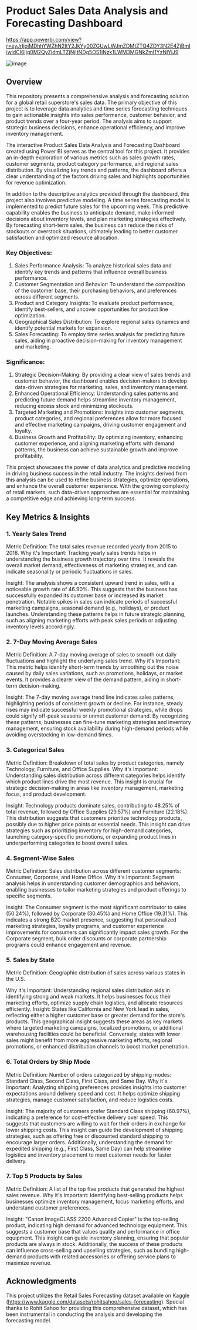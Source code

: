 # Product Sales Data Analysis and Forecasting Dashboard
https://app.powerbi.com/view?r=eyJrIjoiMDhhYWZhN2ItY2JkYy00ZGUwLWJmZDMtZTQ4ZDY3N2E4ZjBmIiwidCI6Ijg0M2QyZjdmLTZjNjItNDg5OS1iNzk1LWM3MGNkZmI1YzNlYiJ9

![image](https://github.com/user-attachments/assets/d0eb28e5-dd81-46cf-bea4-9155515c730b)

## Overview

This repository presents a comprehensive analysis and forecasting solution for a global retail superstore's sales data. The primary objective of this project is to leverage data analytics and time series forecasting techniques to gain actionable insights into sales performance, customer behavior, and product trends over a four-year period. The analysis aims to support strategic business decisions, enhance operational efficiency, and improve inventory management.

The interactive Product Sales Data Analysis and Forecasting Dashboard created using Power BI serves as the central tool for this project. It provides an in-depth exploration of various metrics such as sales growth rates, customer segments, product category performance, and regional sales distribution. By visualizing key trends and patterns, the dashboard offers a clear understanding of the factors driving sales and highlights opportunities for revenue optimization.

In addition to the descriptive analytics provided through the dashboard, this project also involves predictive modeling. A time series forecasting model is implemented to predict future sales for the upcoming week. This predictive capability enables the business to anticipate demand, make informed decisions about inventory levels, and plan marketing strategies effectively. By forecasting short-term sales, the business can reduce the risks of stockouts or overstock situations, ultimately leading to better customer satisfaction and optimized resource allocation.

### Key Objectives:

1) Sales Performance Analysis: To analyze historical sales data and identify key trends and patterns that influence overall business performance.
2) Customer Segmentation and Behavior: To understand the composition of the customer base, their purchasing behaviors, and preferences across different segments.
3) Product and Category Insights: To evaluate product performance, identify best-sellers, and uncover opportunities for product line optimization.
4) Geographical Sales Distribution: To explore regional sales dynamics and identify potential markets for expansion.
5) Sales Forecasting: To employ time series analysis for predicting future sales, aiding in proactive decision-making for inventory management and marketing.

### Significance:

1) Strategic Decision-Making: By providing a clear view of sales trends and customer behavior, the dashboard enables decision-makers to develop data-driven strategies for marketing, sales, and inventory management.
2) Enhanced Operational Efficiency: Understanding sales patterns and predicting future demand helps streamline inventory management, reducing excess stock and minimizing stockouts.
3) Targeted Marketing and Promotions: Insights into customer segments, product categories, and regional preferences allow for more focused and effective marketing campaigns, driving customer engagement and loyalty.
4) Business Growth and Profitability: By optimizing inventory, enhancing customer experience, and aligning marketing efforts with demand patterns, the business can achieve sustainable growth and improve profitability.

This project showcases the power of data analytics and predictive modeling in driving business success in the retail industry. The insights derived from this analysis can be used to refine business strategies, optimize operations, and enhance the overall customer experience. With the growing complexity of retail markets, such data-driven approaches are essential for maintaining a competitive edge and achieving long-term success.

## Key Metrics & Insights

### 1. Yearly Sales Trend

Metric Definition: The total sales revenue recorded yearly from 2015 to 2018.
Why it's Important: Tracking yearly sales trends helps in understanding the business growth trajectory over time. It reveals the overall market demand, effectiveness of marketing strategies, and can indicate seasonality or periodic fluctuations in sales.

Insight: The analysis shows a consistent upward trend in sales, with a noticeable growth rate of 46.90%. This suggests that the business has successfully expanded its customer base or increased its market penetration. Notable spikes in sales can indicate periods of successful marketing campaigns, seasonal demand (e.g., holidays), or product launches. Understanding these patterns helps in future strategic planning, such as aligning marketing efforts with peak sales periods or adjusting inventory levels accordingly.

### 2. 7-Day Moving Average Sales

Metric Definition: A 7-day moving average of sales to smooth out daily fluctuations and highlight the underlying sales trend.
Why it's Important: This metric helps identify short-term trends by smoothing out the noise caused by daily sales variations, such as promotions, holidays, or market events. It provides a clearer view of the demand pattern, aiding in short-term decision-making.

Insight: The 7-day moving average trend line indicates sales patterns, highlighting periods of consistent growth or decline. For instance, steady rises may indicate successful weekly promotional strategies, while drops could signify off-peak seasons or unmet customer demand. By recognizing these patterns, businesses can fine-tune marketing strategies and inventory management, ensuring stock availability during high-demand periods while avoiding overstocking in low-demand times.

### 3. Categorical Sales

Metric Definition: Breakdown of total sales by product categories, namely Technology, Furniture, and Office Supplies.
Why it's Important: Understanding sales distribution across different categories helps identify which product lines drive the most revenue. This insight is crucial for strategic decision-making in areas like inventory management, marketing focus, and product development.

Insight: Technology products dominate sales, contributing to 48.25% of total revenue, followed by Office Supplies (29.57%) and Furniture (22.18%). This distribution suggests that customers prioritize technology products, possibly due to higher price points or essential needs. This insight can drive strategies such as prioritizing inventory for high-demand categories, launching category-specific promotions, or expanding product lines in underperforming categories to boost overall sales.

### 4. Segment-Wise Sales

Metric Definition: Sales distribution across different customer segments: Consumer, Corporate, and Home Office.
Why it's Important: Segment analysis helps in understanding customer demographics and behaviors, enabling businesses to tailor marketing strategies and product offerings to specific segments.

Insight: The Consumer segment is the most significant contributor to sales (50.24%), followed by Corporate (30.45%) and Home Office (19.31%). This indicates a strong B2C market presence, suggesting that personalized marketing strategies, loyalty programs, and customer experience improvements for consumers can significantly impact sales growth. For the Corporate segment, bulk order discounts or corporate partnership programs could enhance engagement and revenue.

### 5. Sales by State

Metric Definition: Geographic distribution of sales across various states in the U.S.

Why it's Important: Understanding regional sales distribution aids in identifying strong and weak markets. It helps businesses focus their marketing efforts, optimize supply chain logistics, and allocate resources efficiently.
Insight: States like California and New York lead in sales, reflecting either a higher customer base or greater demand for the store's products. This geographical insight suggests these areas as key markets where targeted marketing campaigns, localized promotions, or additional warehousing facilities could be beneficial. Conversely, states with lower sales might benefit from more aggressive marketing efforts, regional promotions, or enhanced distribution channels to boost market penetration.

### 6. Total Orders by Ship Mode

Metric Definition: Number of orders categorized by shipping modes: Standard Class, Second Class, First Class, and Same Day.
Why it's Important: Analyzing shipping preferences provides insights into customer expectations around delivery speed and cost. It helps optimize shipping strategies, manage customer satisfaction, and reduce logistics costs.

Insight: The majority of customers prefer Standard Class shipping (60.97%), indicating a preference for cost-effective delivery over speed. This suggests that customers are willing to wait for their orders in exchange for lower shipping costs. This insight can guide the development of shipping strategies, such as offering free or discounted standard shipping to encourage larger orders. Additionally, understanding the demand for expedited shipping (e.g., First Class, Same Day) can help streamline logistics and inventory placement to meet customer needs for faster delivery.

### 7. Top 5 Products by Sales

Metric Definition: A list of the top five products that generated the highest sales revenue.
Why it's Important: Identifying best-selling products helps businesses optimize inventory management, focus marketing efforts, and understand customer preferences.

Insight: "Canon ImageCLASS 2200 Advanced Copier" is the top-selling product, indicating high demand for advanced technology equipment. This suggests a customer base that values quality and performance in office equipment. This insight can guide inventory planning, ensuring that popular products are always in stock. Additionally, the success of these products can influence cross-selling and upselling strategies, such as bundling high-demand products with related accessories or offering service plans to maximize revenue.

## Acknowledgments

This project utilizes the Retail Sales Forecasting dataset available on Kaggle (https://www.kaggle.com/datasets/rohitsahoo/sales-forecasting). Special thanks to Rohit Sahoo for providing this comprehensive dataset, which has been instrumental in conducting the analysis and developing the forecasting model.
